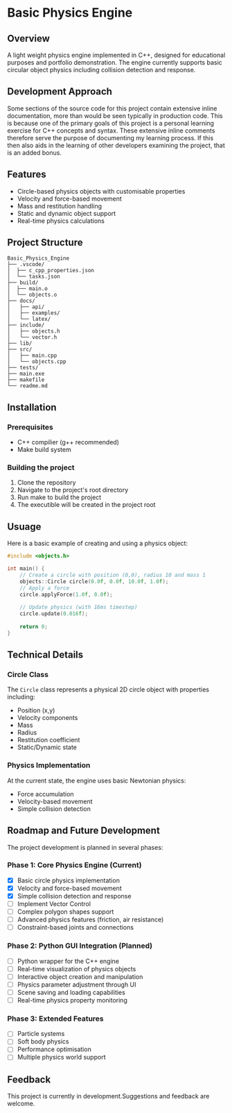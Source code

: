 # Basic Physics Engine

## Overview

A light weight physics engine implemented in C++, designed for educational purposes and portfolio demonstration. The engine currently supports basic circular object physics including collision detection and response.

## Development Approach

Some sections of the source code for this project contain extensive inline documentation, more than would be seen typically in production code. This is because one of the primary goals of this project is a personal learning exercise for C++ concepts and syntax. These extensive inline comments therefore serve the purpose of documenting my learning process. If this then also aids in the learning of other developers examining the project, that is an added bonus.

## Features

- Circle-based physics objects with customisable properties
- Velocity and force-based movement
- Mass and restitution handling
- Static and dynamic object support
- Real-time physics calculations
  
## Project Structure

```text
Basic_Physics_Engine
├── .vscode/
│  ├── c_cpp_properties.json
│  └── tasks.json
├── build/
│  ├── main.o
│  └── objects.o
├── docs/
│   ├── api/
│   ├── examples/
│   └── latex/
├── include/
│   ├── objects.h
│   └── vector.h
├── lib/
├── src/
│   ├── main.cpp
│   └── objects.cpp
├── tests/
├── main.exe
├── makefile
└── readme.md
```

## Installation

### Prerequisites

- C++ compilier (g++ recommended)
- Make build system

### Building the project

1. Clone the repository
2. Navigate to the project's root directory
3. Run make to build the project
4. The executible will be created in the project root

## Usuage

Here is a basic example of creating and using a physics object:

```cpp
#include <objects.h>

int main() {
    // Create a circle with position (0,0), radius 10 and mass 1
    objects::Circle circle(0.0f, 0.0f, 10.0f, 1.0f);
    // Apply a force
    circle.applyForce(1.0f, 0.0f);
    
    // Update physics (with 16ms timestep)
    circle.update(0.016f);
    
    return 0;
}
```

## Technical Details

### Circle Class

The `Circle` class represents a physical 2D circle object with properties including:

- Position (x,y)
- Velocity components
- Mass
- Radius
- Restitution coefficient
- Static/Dynamic state

### Physics Implementation

At the current state, the engine uses basic Newtonian physics:

- Force accumulation
- Velocity-based movement
- Simple collision detection

## Roadmap and Future Development

The project development is planned in several phases:

### Phase 1: Core Physics Engine (Current)

- [x] Basic circle physics implementation
- [x] Velocity and force-based movement
- [x] Simple collision detection and response
- [ ] Implement Vector Control
- [ ] Complex polygon shapes support
- [ ] Advanced physics features (friction, air resistance)
- [ ] Constraint-based joints and connections

### Phase 2: Python GUI Integration (Planned)

- [ ] Python wrapper for the C++ engine
- [ ] Real-time visualization of physics objects
- [ ] Interactive object creation and manipulation
- [ ] Physics parameter adjustment through UI
- [ ] Scene saving and loading capabilities
- [ ] Real-time physics property monitoring

### Phase 3: Extended Features

- [ ] Particle systems
- [ ] Soft body physics
- [ ] Performance optimisation
- [ ] Multiple physics world support

## Feedback

This project is currently in development.Suggestions and feedback are welcome.
